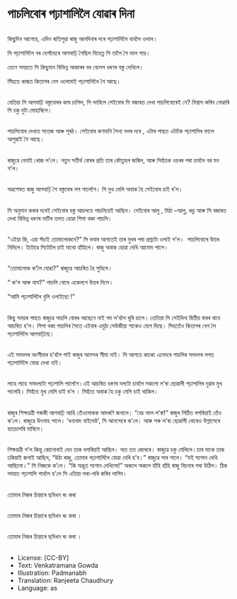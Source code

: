 # পাচলিবোৰ পঢ়াশালিলৈ যোৱাৰ দিনা

##
কিছুদিন আগেয়ে, এদিন ৰাতিপুৱা ৰাজু আনদিনাৰ দৰে পঢ়াশালিলৈ যাবলৈ ওলাল। 

সি পঢ়াশালিলৈ বৰ হেপাঁহেৰে আগবাঢ়ি গৈছিল যিহেতু সি তালৈ গৈ ভাল পায়। 

তেনে সময়তে সি কিছুমান বিভিন্ন আকাৰৰ বৰ বেলেগ ধৰণৰ বস্তু দেখিলে। 

সিঁহতে কান্ধত কিতাপৰ বেগ ওলোমাই পঢ়াশালিলৈ গৈ আছে। 

##
যেতিয়া সি আগবাঢ়ি বস্তুবোৰৰ কাষ চাপিল, সি ভাবিলে সেইবোৰ সি বজাৰত দেখা পাচলিবোৰেই নে? বিশ্বাস কৰিব নোৱাৰি সি চকু দুটা মোহাৰিলে। 

##
পাচলিবোৰ দেখাত সতেজ আৰু পূৰঠ। সেইবোৰ কণমানি সৈন্য দলৰ দৰে , এটাৰ পাছত এটাকৈ পঢ়াশালিৰ ফালে আগুৱাই গৈ আছে। 

##
ৰাজুৱে বেগাই খোজ ল’লে। নতুন সতীর্থ বোৰৰ প্রতি তাৰ কৌতুহল জন্মিল, আৰু সিহঁতক ওচৰৰ পৰা চাবলৈ বৰ মন গ’ল। 

##
অৱশেষত ৰাজু আগবাঢ়ি গৈ বস্তুবোৰ লগ পালেগৈ। সি মুখ মেলি অবাক হৈ সেইবোৰ চাই ৰ’ল। 

##
সি অনুমান কৰাৰ দৰেই সেইবোৰ বস্তু আচলতে পাচলিয়েই আছিল। সেইবোৰ আলু , মিঠা –আলু, কচু আৰু সি বজাৰত দেখা বিভিন্ন ধৰণৰ মাটিৰ তলত হোৱা শিপা থকা পাচলি। 

##
“এইয়া কি, এয়া সঁচাই তোমালোকনে?” সি ভবাৰ আগতেই তাৰ মুখৰ পৰা প্রশ্নটো ওলাই গ’ল।  পাচলিবোৰে উত্তৰ নিদিলে। ইটোৱে সিটোলৈ চাই মাথো হাঁহিলে। ৰাজু অবাক হোৱা দেখি আমোদ পালে। 

##
“তোমালোক ক’লৈ যোৱা?” ৰাজুৱে আচৰিত হৈ সুধিলে। 

“ ক’ল আৰু যাম?” পাচলি বোৰে একেলগে উত্তৰ দিলে। 

“আমি পঢ়াশালিলৈ বুলি ওলাইছো !” 

##
কিছু সময়ৰ পাছত ৰাজুৱে পাচলি বোৰৰ আছেনে নাই গম ল’বলৈ ঘূৰি চালে। তেতিয়া সি সেইদিনা দ্বিতীয় বাৰৰ বাবে আচৰিত হ’ল। শিপা থকা পাচলিৰ সৈতে এইবাৰ এমুঠা সেউজীয়া শাকেও যোগ দিছে। সিহতেঁও কিতাপৰ বেগ লৈ পঢ়াশালিলৈ আগবাঢ়িছে। 

##
এই সমদলৰ অংশীদাৰ হ’বলৈ পাই ৰাজুৰ আনন্দৰ সীমা নাই। সি আগতে কাকো এনেদৰে পাচলিৰ সমদলৰ লগত পঢ়াশালিলৈ যোৱা দেখা নাই। 

##
লাহে লাহে সমদলটো পঢ়াশালি পালেগৈ।এই আচৰিত ধৰণৰ দলটো চাবলৈ সকলো ল’ৰা ছোৱালী পঢ়াশালিৰ দুৱাৰ মুখ পালেহি। সিহঁতে মুখ মেলি চাই ৰ’ল । সিহঁতে অবাক হৈ চকু মেলি চাই থাকিল। 

##
ৰাজুৰ শিক্ষয়ত্রী গৰাকী আগবাঢ়ি আহি তেঁওলোকক আদৰণি জনালে। “বেচ ভাল ল’ৰা!” ৰাজুৰ পিঠিত থপৰিয়াই তেঁও ক’লে। ৰাজুৱে উৎসাহ পালে। ‘ধন্যবাদ বাইদেউ’, সি আনন্দেৰে ক’লে। আৰু সৰু ল’ৰা ছোৱালী বোৰেও উল্লাসেৰে হাতচাপৰি মাৰিলে। 

##
শিক্ষয়ত্রী গ’ল কিন্তু কোনোবাই যেন তাক থপৰিয়াই আছিল। অত তত জোৰৰে। ৰাজুৱে চকু মেলিলে।তাৰ মাকে তাক ঢকিয়াই জগাই আছিল, “উঠা ৰাজু, তোমাৰ পঢ়াশালিলৈ যোৱা দেৰি হ’ব।” ৰাজুৱে সাৰ পালে। “মই সপোন দেখি আছিলো।" সি নিজকে ক’লে। “কি অদ্ভূত সপোন দেখিলো!” অকলে অকলে হাঁহি হাঁহি ৰাজু বিচনাৰ পৰা উঠিল। ঠিক সময়ত পঢ়াশালি পাবলৈ হ’লে সি এতিয়া লৰা-লৰি কৰিব লাগিব। 

##
তোমাৰ নিজৰ চিন্তাৰে ছবিখন ৰং কৰা 

##
তোমাৰ নিজৰ চিন্তাৰে ছবিখন ৰং কৰা । 

##
তোমাৰ নিজৰ চিন্তাৰে ছবিখন ৰং কৰা । 

##
* License: [CC-BY]
* Text: Venkatramana Gowda
* Illustration: Padmanabh
* Translation: Ranjeeta Chaudhury
* Language: as
